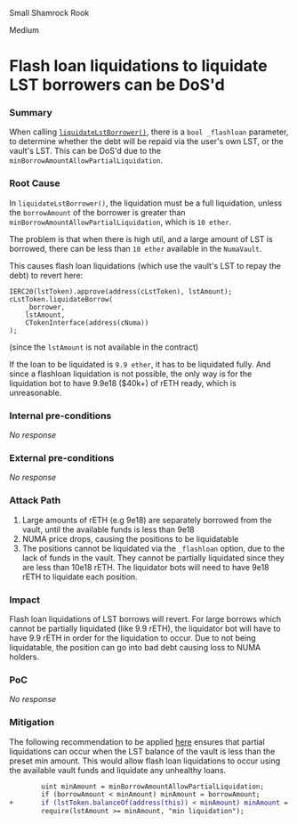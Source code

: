 Small Shamrock Rook

Medium

# Flash loan liquidations to liquidate LST borrowers can be DoS'd

### Summary

When calling [`liquidateLstBorrower()`](https://github.com/sherlock-audit/2024-12-numa-audit/blob/ae1d7781efb4cb2c3a40c642887ddadeecabb97d/Numa/contracts/NumaProtocol/NumaVault.sol#L1113), there is a `bool _flashloan` parameter, to determine whether the debt will be repaid via the user's own LST, or the vault's LST. This can be DoS'd due to the `minBorrowAmountAllowPartialLiquidation`.

### Root Cause

In `liquidateLstBorrower()`, the liquidation must be a full liquidation, unless the `borrowAmount` of the borrower is greater than `minBorrowAmountAllowPartialLiquidation`, which is `10 ether`.

The problem is that when there is high util, and a large amount of LST is borrowed, there can be less than `10 ether` available in the `NumaVault`.

This causes flash loan liquidations (which use the vault's LST to repay the debt) to revert here:
```solidity
IERC20(lstToken).approve(address(cLstToken), lstAmount);
cLstToken.liquidateBorrow(
    _borrower,
    lstAmount,
    CTokenInterface(address(cNuma))
);
```
(since the `lstAmount` is not available in the contract)

If the loan to be liquidated is `9.9 ether`, it has to be liquidated fully. And since a flashloan liquidation is not possible, the only way is for the liquidation bot to have 9.9e18 ($40k+) of rETH ready, which is unreasonable.

### Internal pre-conditions

_No response_

### External pre-conditions

_No response_

### Attack Path

1. Large amounts of rETH (e.g 9e18) are separately borrowed from the vault, until the available funds is less than 9e18
2. NUMA price drops, causing the positions to be liquidatable
3. The positions cannot be liquidated via the `_flashloan` option, due to the lack of funds in the vault. They cannot be partially liquidated since they are less than 10e18 rETH. The liquidator bots will need to have 9e18 rETH to liquidate each position.

### Impact

Flash loan liquidations of LST borrows will revert. For large borrows which cannot be partially liquidated (like 9.9 rETH), the liquidator bot will have to have 9.9 rETH in order for the liquidation to occur. Due to not being liquidatable, the position can go into bad debt causing loss to NUMA holders.

### PoC

_No response_

### Mitigation

The following recommendation to be applied [here](https://github.com/sherlock-audit/2024-12-numa-audit/blob/ae1d7781efb4cb2c3a40c642887ddadeecabb97d/Numa/contracts/NumaProtocol/NumaVault.sol#L1135-L1138) ensures that partial liquidations can occur when the LST balance of the vault is less than the preset min amount. This would allow flash loan liquidations to occur using the available vault funds and liquidate any unhealthy loans.

```diff
        uint minAmount = minBorrowAmountAllowPartialLiquidation;
        if (borrowAmount < minAmount) minAmount = borrowAmount;
+       if (lstToken.balanceOf(address(this)) < minAmount) minAmount = lstToken.balanceOf(address(this));
        require(lstAmount >= minAmount, "min liquidation");
```